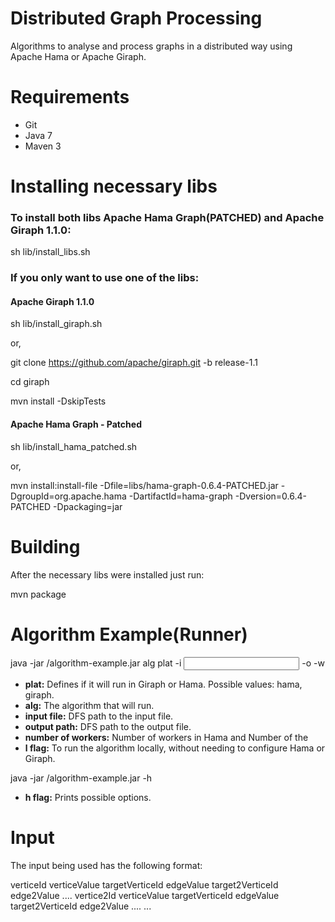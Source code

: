 Distributed Graph Processing
===============

Algorithms to analyse and process graphs in a distributed way using Apache Hama or Apache Giraph.
		
Requirements
=========

* Git
* Java 7
* Maven 3

Installing necessary libs
=========================

### To install both libs Apache Hama Graph(PATCHED) and Apache Giraph 1.1.0:

sh lib/install_libs.sh

### If you only want to use one of the libs:

#### Apache Giraph 1.1.0

sh lib/install_giraph.sh

or,

git clone https://github.com/apache/giraph.git -b release-1.1

cd giraph

mvn install -DskipTests

#### Apache Hama Graph - Patched

sh lib/install_hama_patched.sh

or,

mvn install:install-file -Dfile=libs/hama-graph-0.6.4-PATCHED.jar -DgroupId=org.apache.hama -DartifactId=hama-graph -Dversion=0.6.4-PATCHED -Dpackaging=jar

Building
========

After the necessary libs were installed just run:

mvn package

Algorithm Example(Runner)
=========================

java -jar <PATH>/algorithm-example.jar alg plat -i <input file> -o <output path> -w <number of workers>

* **plat:** Defines if it will run in Giraph or Hama. Possible values: hama, giraph.
* **alg:** The algorithm that will run.
* **input file:** DFS path to the input file.
* **output path:** DFS path to the output file.
* **number of workers:** Number of workers in Hama and Number of the
* **l flag:** To run the algorithm locally, without needing to configure Hama or Giraph.

java -jar <PATH>/algorithm-example.jar -h

* **h flag:** Prints possible options.

Input
=====

The input being used has the following format:

verticeId verticeValue targetVerticeId edgeValue target2VerticeId edge2Value ....
vertice2Id verticeValue targetVerticeId edgeValue target2VerticeId edge2Value ....
...
